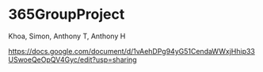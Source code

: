 # 365GroupProject
Khoa, Simon, Anthony T, Anthony H

https://docs.google.com/document/d/1vAehDPg94yG51CendaWWxjHhip33USwoeQeOpQV4Gyc/edit?usp=sharing
